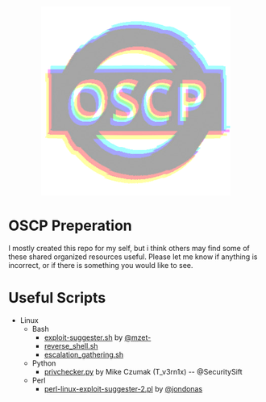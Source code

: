 <div align="center">
  <img src="banner.png" />
</div>

# OSCP Preperation 

I mostly created this repo for my self, but i think others may find some of these shared organized resources useful. Please let me know if anything is incorrect, or if there is something you would like to see.



# Useful Scripts

  * Linux
    * Bash
      - [exploit-suggester.sh](https://raw.githubusercontent.com/switchhalt/OSCP-Prep/main/scripts/linux/bash/mzet-exploit-suggester.sh) by [@mzet-](https://github.com/mzet-/)
      - [reverse_shell.sh](https://raw.githubusercontent.com/switchhalt/OSCP-Prep/main/scripts/linux/bash/reverse_shell.sh)
      - [escalation_gathering.sh](https://raw.githubusercontent.com/switchhalt/OSCP-Prep/main/scripts/linux/bash/escalation_gathering.sh)
    * Python
      - [privchecker.py](https://raw.githubusercontent.com/switchhalt/OSCP-Prep/main/scripts/linux/python/privchecker.py) by Mike Czumak (T_v3rn1x) -- @SecuritySift
    * Perl
      - [perl-linux-exploit-suggester-2.pl](https://raw.githubusercontent.com/switchhalt/OSCP-Prep/main/scripts/linux/perl/perl-linux-exploit-suggester-2.pl) by [@jondonas](https://github.com/jondonas/)

